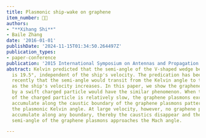 ```yaml
---
title: Plasmonic ship-wake on graphene
item_number: 👨‍🏫
authors:
- "**Xihang Shi**"
- Baile Zhang
date: '2016-01-01'
publishDate: '2024-11-15T01:34:50.264497Z'
publication_types:
- paper-conference
publication: '2015 International Symposium on Antennas and Propagation (ISAP 2015)'
abstract: Kelvin predicted that the semi-angle of the V-shaped wedge behind a ship moving in deep water region
  is 19.5°, independent of the ship's velocity. The predication has been challenged
  recently that the semi-angle would transit from the Kelvin angle to the Mach angle
  as the ship's velocity increases. In this paper, we show the graphene plasmons excited
  by a swift charged particle would have the similar phenomenon. When the velocity
  of the charged particle is relatively slow, the graphene plasmons excited would
  accumulate along the caustic boundary of the graphene plasmons pattern, forming
  the plasmonic Kelvin angle. At large velocity, however, no graphene plasmons would
  accumulate along any boundary, thereby the caustics disappear and the effective
  semi-angle of the graphene plasmons approaches the Mach angle.

---
```

